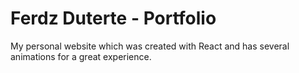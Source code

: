 # Ferdz Duterte - Portfolio

My personal website which was created with React and has
several animations for a great experience.